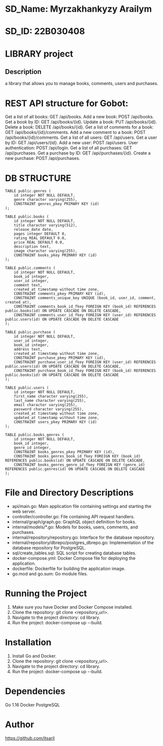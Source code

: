 # SD_Name: Myrzakhankyzy Arailym
# SD_ID: 22B030408

# LIBRARY project

## Description

a library that allows you to manage books, comments, users and purchases.

# REST API structure for Gobot:
Get a list of all books: GET /api/books.
Add a new book: POST /api/books.
Get a book by ID: GET /api/books/{id}.
Update a book: PUT /api/books/{id}.
Delete a book: DELETE /api/books/{id}.
Get a list of comments for a book: GET /api/books/{id}/comments.
Add a new comment to a book: POST /api/books/{id}/comments.
Get a list of all users: GET /api/users.
Get a user by ID: GET /api/users/{id}.
Add a new user: POST /api/users.
User authentication: POST /api/login.
Get a list of all purchases: GET /api/purchases.
Get a purchase by ID: GET /api/purchases/{id}.
Create a new purchase: POST /api/purchases.


# DB STRUCTURE 
```
TABLE public.genres (
    id integer NOT NULL DEFAULT,
    genre character varying(255),
    CONSTRAINT genres_pkey PRIMARY KEY (id)
);

TABLE public.books (
    id integer NOT NULL DEFAULT,
    title character varying(512),
    release_date date,
    pages integer DEFAULT 0,
    rating REAL DEFAULT 0.0,
    price REAL DEFAULT 0.0,
    description text,
    image character varying(255),
    CONSTRAINT books_pkey PRIMARY KEY (id)
);

TABLE public.comments (
    id integer NOT NULL DEFAULT,
    book_id integer,
    user_id integer,
    comment text,
    created_at timestamp without time zone,
    CONSTRAINT comments_pkey PRIMARY KEY (id),
    CONSTRAINT comments_unique_key UNIQUE (book_id, user_id, comment, created_at),
    CONSTRAINT comments_book_id_fkey FOREIGN KEY (book_id) REFERENCES public.books(id) ON UPDATE CASCADE ON DELETE CASCADE,
    CONSTRAINT comments_user_id_fkey FOREIGN KEY (user_id) REFERENCES public.users(id) ON UPDATE CASCADE ON DELETE CASCADE
);

TABLE public.purchase (
    id integer NOT NULL DEFAULT,
    user_id integer,
    book_id integer,
    address text,
    created_at timestamp without time zone,
    CONSTRAINT purchase_pkey PRIMARY KEY (id),
    CONSTRAINT purchase_user_id_fkey FOREIGN KEY (user_id) REFERENCES public.users(id) ON UPDATE CASCADE ON DELETE CASCADE,
    CONSTRAINT purchase_book_id_fkey FOREIGN KEY (book_id) REFERENCES public.books(id) ON UPDATE CASCADE ON DELETE CASCADE
);

TABLE public.users (
    id integer NOT NULL DEFAULT,
    first_name character varying(255),
    last_name character varying(255),
    email character varying(255),
    password character varying(255),
    created_at timestamp without time zone,
    updated_at timestamp without time zone,
    CONSTRAINT users_pkey PRIMARY KEY (id)
);

TABLE public.books_genres (
    id integer NOT NULL DEFAULT,
    book_id integer,
    genre_id integer,
    CONSTRAINT books_genres_pkey PRIMARY KEY (id),
    CONSTRAINT books_genres_book_id_fkey FOREIGN KEY (book_id) REFERENCES public.books(id) ON UPDATE CASCADE ON DELETE CASCADE,
    CONSTRAINT books_genres_genre_id_fkey FOREIGN KEY (genre_id) REFERENCES public.genres(id) ON UPDATE CASCADE ON DELETE CASCADE
);

```

# File and Directory Descriptions
- api/main.go: Main application file containing settings and starting the web server.
- controller/controller.go: File containing API request handlers.
- internal/graph/graph.go: GraphQL object definition for books.
- internal/models/*.go: Models for books, users, comments, and purchases.
- internal/repository/repository.go: Interface for the database repository.
- internal/repository/dbrepo/postgres_dbrepo.go: Implementation of the database repository for PostgreSQL.
- sql/create_tables.sql: SQL script for creating database tables.
- docker-compose.yml: Docker Compose file for deploying the application.
- dockerfile: Dockerfile for building the application image.
- go.mod and go.sum: Go module files.

# Running the Project
1. Make sure you have Docker and Docker Compose installed.
2. Clone the repository: git clone <repository_url>.
3. Navigate to the project directory: cd library.
4. Run the project: docker-compose up --build.

# Installation
1. Install Go and Docker.
2. Clone the repository: git clone <repository_url>.
3. Navigate to the project directory: cd library.
4. Run the project: docker-compose up --build.

# Dependencies
Go 1.16
Docker
PostgreSQL

# Author
https://github.com/itsaril
